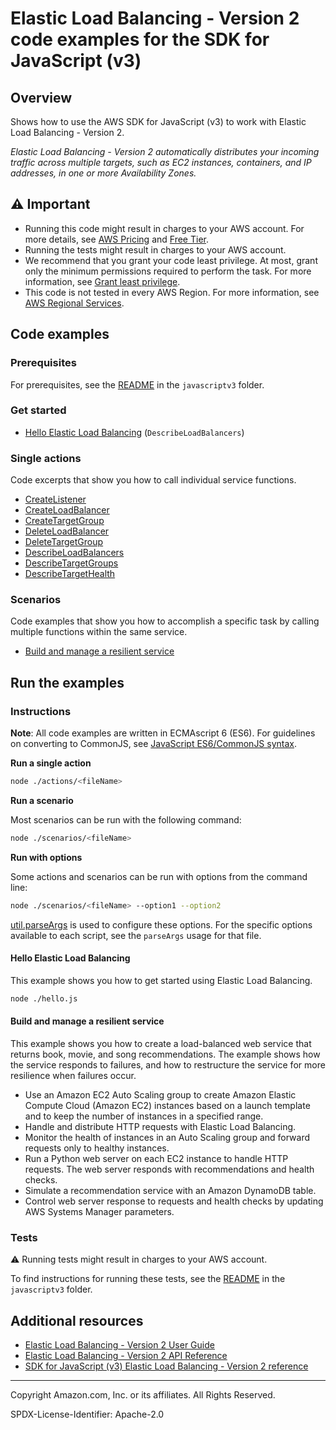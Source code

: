 # Elastic Load Balancing - Version 2 code examples for the SDK for JavaScript (v3)

## Overview

Shows how to use the AWS SDK for JavaScript (v3) to work with Elastic Load Balancing - Version 2.

<!--custom.overview.start-->
<!--custom.overview.end-->

_Elastic Load Balancing - Version 2 automatically distributes your incoming traffic across multiple targets, such as EC2 instances, containers, and IP addresses, in one or more Availability Zones._

## ⚠ Important

* Running this code might result in charges to your AWS account. For more details, see [AWS Pricing](https://aws.amazon.com/pricing/) and [Free Tier](https://aws.amazon.com/free/).
* Running the tests might result in charges to your AWS account.
* We recommend that you grant your code least privilege. At most, grant only the minimum permissions required to perform the task. For more information, see [Grant least privilege](https://docs.aws.amazon.com/IAM/latest/UserGuide/best-practices.html#grant-least-privilege).
* This code is not tested in every AWS Region. For more information, see [AWS Regional Services](https://aws.amazon.com/about-aws/global-infrastructure/regional-product-services).

<!--custom.important.start-->
<!--custom.important.end-->

## Code examples

### Prerequisites

For prerequisites, see the [README](../../README.md#Prerequisites) in the `javascriptv3` folder.


<!--custom.prerequisites.start-->
<!--custom.prerequisites.end-->

### Get started

- [Hello Elastic Load Balancing](hello.js) (`DescribeLoadBalancers`)


### Single actions

Code excerpts that show you how to call individual service functions.

- [CreateListener](../cross-services/wkflw-resilient-service/steps-deploy.js#L464)
- [CreateLoadBalancer](../cross-services/wkflw-resilient-service/steps-deploy.js#L436)
- [CreateTargetGroup](../cross-services/wkflw-resilient-service/steps-deploy.js#L403)
- [DeleteLoadBalancer](../cross-services/wkflw-resilient-service/steps-destroy.js#L296)
- [DeleteTargetGroup](../cross-services/wkflw-resilient-service/steps-destroy.js#L330)
- [DescribeLoadBalancers](hello.js)
- [DescribeTargetGroups](../cross-services/wkflw-resilient-service/steps-demo.js#L77)
- [DescribeTargetHealth](../cross-services/wkflw-resilient-service/steps-demo.js#L86)

### Scenarios

Code examples that show you how to accomplish a specific task by calling multiple
functions within the same service.

- [Build and manage a resilient service](../cross-services/wkflw-resilient-service/index.js)


<!--custom.examples.start-->
<!--custom.examples.end-->

## Run the examples

### Instructions

**Note**: All code examples are written in ECMAscript 6 (ES6). For guidelines on converting to CommonJS, see
[JavaScript ES6/CommonJS syntax](https://docs.aws.amazon.com/sdk-for-javascript/v3/developer-guide/sdk-examples-javascript-syntax.html).

**Run a single action**

```bash
node ./actions/<fileName>
```

**Run a scenario**

Most scenarios can be run with the following command:
```bash
node ./scenarios/<fileName>
```

**Run with options**

Some actions and scenarios can be run with options from the command line:
```bash
node ./scenarios/<fileName> --option1 --option2
```
[util.parseArgs](https://nodejs.org/api/util.html#utilparseargsconfig) is used to configure
these options. For the specific options available to each script, see the `parseArgs` usage
for that file.

<!--custom.instructions.start-->
<!--custom.instructions.end-->

#### Hello Elastic Load Balancing

This example shows you how to get started using Elastic Load Balancing.

```bash
node ./hello.js
```


#### Build and manage a resilient service

This example shows you how to create a load-balanced web service that returns book, movie, and song recommendations. The example shows how the service responds to failures, and how to restructure the service for more resilience when failures occur.

- Use an Amazon EC2 Auto Scaling group to create Amazon Elastic Compute Cloud (Amazon EC2) instances based on a launch template and to keep the number of instances in a specified range.
- Handle and distribute HTTP requests with Elastic Load Balancing.
- Monitor the health of instances in an Auto Scaling group and forward requests only to healthy instances.
- Run a Python web server on each EC2 instance to handle HTTP requests. The web server responds with recommendations and health checks.
- Simulate a recommendation service with an Amazon DynamoDB table.
- Control web server response to requests and health checks by updating AWS Systems Manager parameters.

<!--custom.scenario_prereqs.cross_ResilientService.start-->
<!--custom.scenario_prereqs.cross_ResilientService.end-->


<!--custom.scenarios.cross_ResilientService.start-->
<!--custom.scenarios.cross_ResilientService.end-->

### Tests

⚠ Running tests might result in charges to your AWS account.


To find instructions for running these tests, see the [README](../../README.md#Tests)
in the `javascriptv3` folder.



<!--custom.tests.start-->
<!--custom.tests.end-->

## Additional resources

- [Elastic Load Balancing - Version 2 User Guide](https://docs.aws.amazon.com/elasticloadbalancing/latest/userguide/what-is-load-balancing.html)
- [Elastic Load Balancing - Version 2 API Reference](https://docs.aws.amazon.com/elasticloadbalancing/latest/APIReference/Welcome.html)
- [SDK for JavaScript (v3) Elastic Load Balancing - Version 2 reference](https://docs.aws.amazon.com/AWSJavaScriptSDK/v3/latest/client/elastic-load-balancing-v2)

<!--custom.resources.start-->
<!--custom.resources.end-->

---

Copyright Amazon.com, Inc. or its affiliates. All Rights Reserved.

SPDX-License-Identifier: Apache-2.0
